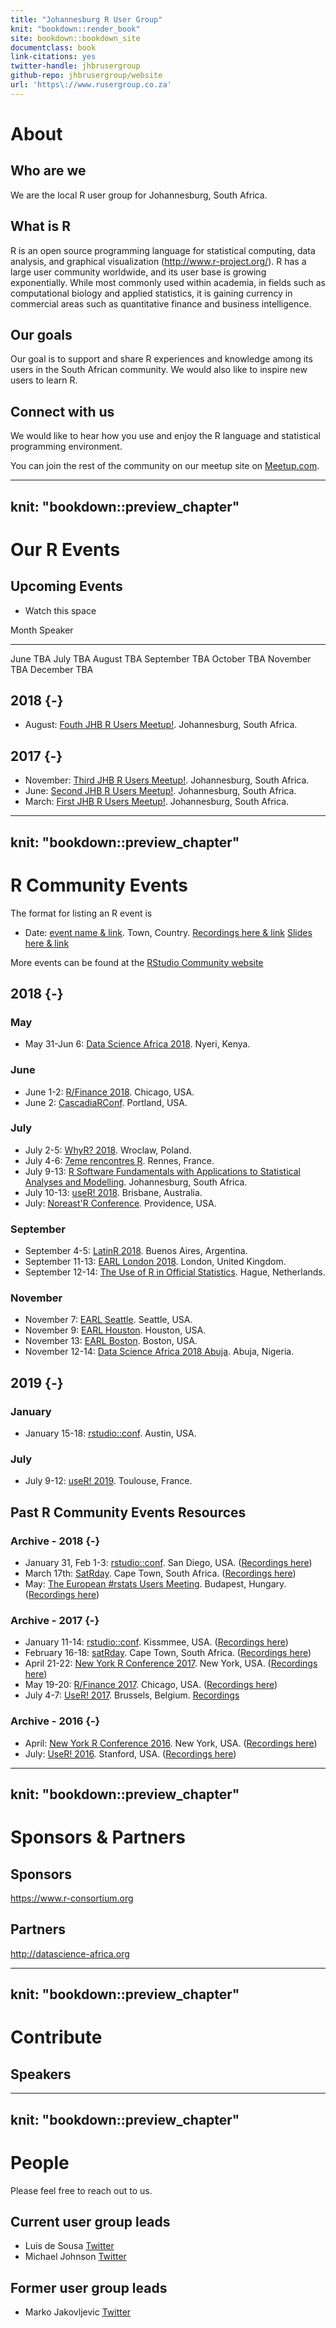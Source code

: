 ```yaml
--- 
title: "Johannesburg R User Group"
knit: "bookdown::render_book"
site: bookdown::bookdown_site
documentclass: book
link-citations: yes
twitter-handle: jhbrusergroup
github-repo: jhbrusergroup/website
url: 'https\://www.rusergroup.co.za'
---
```


# About

## Who are we
We are the local R user group for Johannesburg, South Africa.

## What is R
R is an open source programming language for statistical computing, data analysis, and graphical visualization (http://www.r-project.org/). R has a large user community worldwide, and its user base is growing exponentially. While most commonly used within academia, in fields such as computational biology and applied statistics, it is gaining currency in commercial areas such as quantitative finance and business intelligence.

## Our goals
Our goal is to support and share R experiences and knowledge among its users in the South African community. We would also like to inspire new users to learn R.

## Connect with us
We would like to hear how you use and enjoy the R language and statistical programming environment.

You can join the rest of the community on our meetup site on [Meetup.com](https://www.meetup.com/Joburg-R-Users-Group/).

<!--chapter:end:index.Rmd-->

---
knit: "bookdown::preview_chapter"
---

# Our R Events

## Upcoming Events
 * Watch this space

Month       Speaker
----------- ----------
June        TBA
July        TBA
August      TBA
September   TBA
October     TBA
November    TBA
December    TBA

## 2018 {-}
* August: [Fouth JHB R Users Meetup!](https://www.meetup.com/Joburg-R-Users-Group/events/241169367/). Johannesburg, South Africa.

## 2017 {-}
* November: [Third JHB R Users Meetup!](https://www.meetup.com/Joburg-R-Users-Group/events/234647008/). Johannesburg, South Africa.
* June: [Second JHB R Users Meetup!](https://www.meetup.com/Joburg-R-Users-Group/events/231335370/). Johannesburg, South Africa.
* March: [First JHB R Users Meetup!](https://www.meetup.com/Joburg-R-Users-Group/events/228916427/). Johannesburg, South Africa.

<!--chapter:end:01-our_r_events.Rmd-->

---
knit: "bookdown::preview_chapter"
---

# R Community Events

The format for listing an R event is

  * Date: [event name & link](http://www.example.com). Town, Country. [Recordings here & link](http://www.example.com) [Slides here & link](http://www.example.com)

More events can be found at the [RStudio Community website](https://community.rstudio.com/c/irl)

## 2018 {-}

### May
  * May 31-Jun 6: [Data Science Africa 2018](http://www.datascienceafrica.org/dsa2018/). Nyeri, Kenya.

### June

 *  June 1-2: [R/Finance 2018](http://www.rinfinance.com). Chicago, USA.
 *  June 2: [CascadiaRConf](https://www.cascadiarconf.com). Portland, USA.

### July

 * July 2-5: [WhyR? 2018](http://whyr2018.pl/). Wroclaw, Poland.
 * July 4-6: [7eme rencontres R](https://r2018-rennes.sciencesconf.org). Rennes, France.
 * July 9-13: [R Software Fundamentals with Applications to Statistical Analyses and Modelling](http://www.sastat.org.za/sites/default/files/inline-files/2018-04-08_ShortCourse-RSoftwareFundamentals_Version-Noticeboards%28WithURL%29.pdf). Johannesburg, South Africa.
 * July 10-13: [useR! 2018](https://user2018.r-project.org/). Brisbane, Australia.
 * July: [Noreast'R Conference](http://noreastrconf.com/). Providence, USA.

### September

 * September 4-5: [LatinR 2018](http://latin-r.com/). Buenos Aires, Argentina.
 * September 11-13: [EARL London 2018](https://earlconf.com/london/). London, United Kingdom.
 * September 12-14: [The Use of R in Official Statistics](https://www.aanmelder.nl/uros2018). Hague, Netherlands.
 
### November

 * November 7: [EARL Seattle](https://earlconf.com/boston). Seattle, USA.
 * November 9: [EARL Houston](https://earlconf.com/boston). Houston, USA.
 * November 13: [EARL Boston](https://earlconf.com/boston). Boston, USA.
 * November 12-14: [Data Science Africa 2018 Abuja](http://www.datascienceafrica.org/dsa2018abuja/). Abuja, Nigeria.

## 2019 {-}

### January

  * January 15-18: [rstudio::conf](https://www.rstudio.com/conference/). Austin, USA.

### July

  * July 9-12: [useR! 2019](http://www.user2019.fr/). Toulouse, France.

## Past R Community Events Resources

### Archive - 2018 {-}

  * January 31, Feb 1-3: [rstudio::conf](https://www.rstudio.com/conference/). San Diego, USA. ([Recordings here](https://www.rstudio.com/resources/webinars/#cd2efd7cff89930bc))
  * March 17th: [SatRday](http://capetown2018.satrdays.org/). Cape Town, South Africa. ([Recordings here](https://www.youtube.com/watch?v=bVweO74kvtc&list=PLQPtslMzGu4oDr6hjKm1aQ2XN7P35vCbk))
  * May: [The European #rstats Users Meeting](http://2018.erum.io/). Budapest, Hungary.  ([Recordings here](https://www.youtube.com/watch?list=PLUBl0DoLa5SAo_XRnkQA5GtEORg9K7kMh&v=4XxOUPgs9tc))

### Archive - 2017 {-}

 * January 11-14: [rstudio::conf](https://www.rstudio.com/conference/). Kissmmee, USA. ([Recordings here](https://www.rstudio.com/resources/webinars/#ed21d83e49156bae4))
  * February 16-18: [satRday](http://satrdays.org/capetown2017/). Cape Town, South Africa. ([Recordings here]())
  * April 21-22: [New York R Conference 2017](http://www.rstats.nyc). New York, USA. ([Recordings here](https://www.rstats.nyc/2017/))
  * May 19-20: [R/Finance 2017](http://www.rinfinance.com). Chicago, USA. ([Recordings here](https://channel9.msdn.com/Events/RFinance/RFinance-2017))
  * July 4-7: [UseR! 2017](http://www.user2017.brussels/). Brussels, Belgium. [Recordings](https://channel9.msdn.com/events/useR-international-R-User-conferences/)

### Archive - 2016 {-}

  * April: [New York R Conference 2016](http://www.rstats.nyc). New York, USA. ([Recordings here](https://www.rstats.nyc/2017/))
  * July: [UseR! 2016](http://user2016.org/). Stanford, USA. ([Recordings here](https://channel9.msdn.com/Events/useR-international-R-User-conference/useR2016))

<!--chapter:end:02-r_community_events.Rmd-->

---
knit: "bookdown::preview_chapter"
---
  
# Sponsors & Partners

## Sponsors
https://www.r-consortium.org

## Partners
http://datascience-africa.org

<!--chapter:end:03-sponsors_and_partners.Rmd-->

---
knit: "bookdown::preview_chapter"
---
  
# Contribute

## Speakers


<!--chapter:end:04-contribute.Rmd-->

---
knit: "bookdown::preview_chapter"
---
  
# People
Please feel free to reach out to us.

## Current user group leads
* Luis de Sousa [Twitter](https://twitter.com/luis_de_sousa)
* Michael Johnson [Twitter](https://twitter.com/Mikejohnsonza)

## Former user group leads
* Marko Jakovljevic [Twitter](https://twitter.com/MarchofReason)

<!--chapter:end:05-people.Rmd-->

